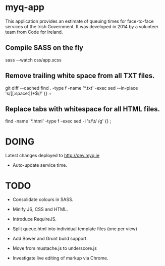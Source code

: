 myq-app
=======

This application provides an estimate of queuing times for face-to-face services of the Irish Government. It was developed in 2014 by a volunteer team from Code for Ireland.

Compile SASS on the fly
-----------------------
sass --watch css/app.scss

Remove trailing white space from all TXT files.
-----------------------------------------------
git diff --cached find . -type f -name '*.txt' -exec sed --in-place 's/[[:space:]]\+$//' {} \+

Replace tabs with whitespace for all HTML files.
------------------------------------------------
find -name '*.html' -type f -exec sed -i 's/\t/    /g' {} \;

DOING
=====

Latest changes deployed to http://dev.myq.ie

* Auto-update service time.

TODO
====

* Consolidate colours in SASS.

* Minify JS, CSS and HTML.

* Introduce RequireJS.

* Split queue.html into individual template files (one per view)

* Add Bower and Grunt build support.

* Move from mustache.js to underscore.js

* Investigate live editing of markup via Chrome.
